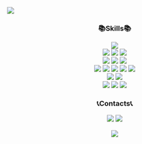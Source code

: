 <!--### Hi there 👋 -->

<!--
**YeonHoit/YeonHoit** is a ✨ _special_ ✨ repository because its `README.md` (this file) appears on your GitHub profile.

Here are some ideas to get you started:

- 🔭 I’m currently working on ...
- 🌱 I’m currently learning ...
- 👯 I’m looking to collaborate on ...
- 🤔 I’m looking for help with ...
- 💬 Ask me about ...
- 📫 How to reach me: ...
- 😄 Pronouns: ...
- ⚡ Fun fact: ...
-->

<img src="https://capsule-render.vercel.app/api?type=rect&color=gradient&height=120&section=header&text=YeonHoit's%20Github&fontSize=50&animation=fadeIn" />
<div align="center">
	<h3>📚Skills📚</h3>
</div>
<div align="center">
	<img src="https://img.shields.io/badge/ReactNative-61DAFB?style=flat&logo=React&logoColor=white" />
	<br>
	<img src="https://img.shields.io/badge/TypeScript-3178C6?style=flat&logo=TypeScript&logoColor=white" />
	<img src="https://img.shields.io/badge/JavaScript-F7DF1E?style=flat&logo=JavaScript&logoColor=white" />
	<img src="https://img.shields.io/badge/PHP-777BB4?style=flat&logo=PHP&logoColor=white" />
	<br>
	<img src="https://img.shields.io/badge/MySQL-4479A1?style=flat&logo=MySQL&logoColor=white" />
	<img src="https://img.shields.io/badge/MariaDB-003545?style=flat&logo=MariaDB&logoColor=white" />
	<img src="https://img.shields.io/badge/Oracle-F80000?style=flat&logo=Oracle&logoColor=white" />
	<br>
	<img src="https://img.shields.io/badge/C-A8B9CC?style=flat&logo=C&logoColor=white" />
	<img src="https://img.shields.io/badge/C++-00599C?style=flat&logo=C%2B%2B&logoColor=white" />
	<img src="https://img.shields.io/badge/Java-007396?style=flat&logo=Conda-Forge&logoColor=white" />
	<img src="https://img.shields.io/badge/HTML5-E34F26?style=flat&logo=HTML5&logoColor=white" />
	<img src="https://img.shields.io/badge/jQuery-0769AD?style=flat&logo=jQuery&logoColor=white" />
	<br>
	<img src="https://img.shields.io/badge/Visual%20Studio%20Code-007ACC?style=flat&logo=Visual%20Studio%20Code&logoColor=white" />
	<img src="https://img.shields.io/badge/Visual%20Studio-5C2D91?style=flat&logo=Visual%20Studio&logoColor=white" />
	<br>
	<img src="https://img.shields.io/badge/Android%20Studio-3DDC84?style=flat&logo=Android Studio&logoColor=white" />
	<img src="https://img.shields.io/badge/Xcode-147EFB?style=flat&logo=Xcode&logoColor=white" />
	<img src="https://img.shields.io/badge/Atom-66595C?style=flat&logo=Atom&logoColor=white" />
</div>
<div align="center">
	<h3>📞Contacts📞</h3>
</div>
<div align="center">
	<a href="https://www.instagram.com/yeon_hoit__/"><img src="https://img.shields.io/badge/Instagram-E4405F?style=flat&logo=Instagram&logoColor=white" /></a>
	<a href="mailto:pdbx12@gmail.com"><img src="https://img.shields.io/badge/Gmail-d14836?style=flat-square&logo=Gmail&logoColor=white&link=mailto:pdbx12@gmail.com" /></a>
</div>
<br>
<div align="center">
	<img src="https://github-readme-stats.vercel.app/api/top-langs/?username=YeonHoit" />
</div>
